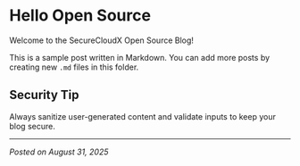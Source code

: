 # Hello Open Source

Welcome to the SecureCloudX Open Source Blog!

This is a sample post written in Markdown. You can add more posts by creating new `.md` files in this folder.

## Security Tip

Always sanitize user-generated content and validate inputs to keep your blog secure.

---

_Posted on August 31, 2025_
